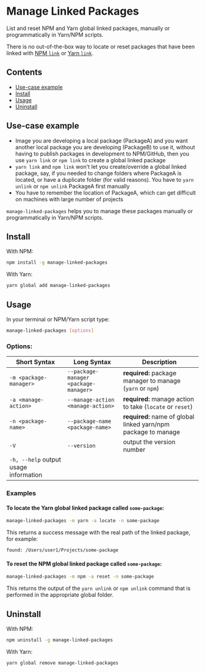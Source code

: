 # Manage Linked Packages

List and reset NPM and Yarn global linked packages, manually or programmatically in Yarn/NPM scripts.

There is no out-of-the-box way to locate or reset packages that have been linked with [NPM `link`](https://docs.npmjs.com/cli/link.html) or [Yarn `link`](https://yarnpkg.com/lang/en/docs/cli/link/).

## Contents

- [Use-case example](#use-case-example)
- [Install](#install)
- [Usage](#usage)
- [Uninstall](#uninstall)

## Use-case example

- Image you are developing a local package (PackageA) and you want another local package you are developing (PackageB) to use it, without having to publish packages in development to NPM/GitHub, then you use `yarn link` or `npm link` to create a global linked package
- `yarn link` and `npm link` won't let you create/override a global linked package, say, if you needed to change folders where PackageA is located, or have a duplicate folder (for valid reasons). You have to `yarn unlink` or `npm unlink` PackageA first manually
- You have to remember the location of PackageA, which can get difficult on machines with large number of projects

`manage-linked-packages` helps you to manage these packages manually or programmatically in Yarn/NPM scripts.

## Install

With NPM:

```bash
npm install -g manage-linked-packages
```

With Yarn:

```bash
yarn global add manage-linked-packages
```

## Usage

In your terminal or NPM/Yarn script type:

```bash
manage-linked-packages [options]
```

### Options:
| Short Syntax | Long Syntax | Description |
| ------------ | ----------- | ----------- |
| `-m <package-manager>` | `--package-manager <package-manager>` | **required:** package manager to manage (`yarn` or `npm`) |
| `-a <manage-action>` | `--manage-action <manage-action>` | **required:** manage action to take (`locate` or `reset`) |
| `-n <package-name>` | `--package-name <package-name>` | **required:** name of global linked yarn/npm package to manage |
| `-V` | `--version` | output the version number |
| `-h, --help` output usage information

### Examples

#### To locate the Yarn global linked package called `some-package`:

```bash
manage-linked-packages -m yarn -a locate -n some-package
```

This returns a success message with the real path of the linked package, for example:

`found: /Users/user1/Projects/some-package`

#### To reset the NPM global linked package called `some-package`:

```bash
manage-linked-packages -m npm -a reset -n some-package
```

This returns the output of the `yarn unlink` or `npm unlink` command that is performed in the appropriate global folder.

## Uninstall

With NPM:

```bash
npm uninstall -g manage-linked-packages
```

With Yarn:

```bash
yarn global remove manage-linked-packages
```